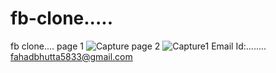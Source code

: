 # fb-clone.....
fb clone....
page 1
![Capture](https://github.com/Fahad584/fb-clone/assets/107251127/4466b8da-abcc-47a9-a7e7-23f8e4a69f92)
page 2
![Capture1](https://github.com/Fahad584/fb-clone/assets/107251127/f8768e70-76ee-41a8-abff-e176636dd0f3)
Email Id:........
fahadbhutta5833@gmail.com
